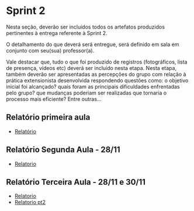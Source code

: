# Sprint 2

Nesta seção, deverão ser incluídos todos os artefatos produzidos pertinentes à entrega referente à Sprint 2.

O detalhamento do que deverá será entregue, será definido em sala em conjunto com seu(sua) professor(a).

Vale destacar que, tudo o que foi produzido de registros (fotográficos, lista de presença, vídeos etc) deverá ser incluído nesta etapa. Nesta etapa, também deverão ser apresentadas as percepções do grupo com relação à prática extensionista desenvolvida respondendo questões como: o objetivo inicial foi alcançado? quais foram as principais dificuldades enfrentadas pelo grupo? que mudanças poderiam ser realizadas que tornaria o processo mais eficiente? Entre outras...

## Relatório primeira aula

- [Relatório](https://github.com/ICEI-PUC-Minas-PPC-CC/ppc-cc-2023-2-ment2-manha-cursoprogramacao/blob/fcde384e44529bde05539b283f3f48f2b4134ec2/docs/Relat%C3%B3rio%20curso%20de%20programa%C3%A7%C3%A3o%20primeiro%20dia.pdf)

## Relatório Segunda Aula - 28/11
- [Relatorio](https://github.com/ICEI-PUC-Minas-PPC-CC/ppc-cc-2023-2-ment2-manha-cursoprogramacao/blob/009c22a71bca1f54214d69924acbc4f823ae1f02/docs/Relat%C3%B3rio%20Aula%20II%20%E2%80%93%20Curso%20de%20Progama%C3%A7%C3%A3o%20B%C3%A1sica%20em%20Python.pdf)

## Relatório Terceira Aula - 28/11 e 30/11
- [Relatorio](https://github.com/ICEI-PUC-Minas-PPC-CC/ppc-cc-2023-2-ment2-manha-cursoprogramacao/files/13517893/Relatorio.curso.de.programacao.terceira.aula.pdf)
- [Relatorio pt2](https://github.com/ICEI-PUC-Minas-PPC-CC/ppc-cc-2023-2-ment2-manha-cursoprogramacao/files/13517893/Relatorio.curso.de.programacao.terceira.aula.pdf)

